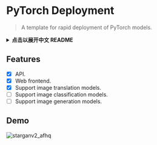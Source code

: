 # PyTorch Deployment
> A template for rapid deployment of PyTorch models.

<details>
<summary><strong>点击以展开中文 README</strong></summary>
<div>

## 功能
+ [x] API.
+ [x] Web 前端.
+ [x] 支持图像转换模型.
+ [ ] 支持图像分类模型.
+ [ ] 支持图像生成模型.

## 演示
![starganv2_afhq](https://user-images.githubusercontent.com/39998050/155641683-fbef7d4a-7a44-4f60-bf96-7df79a02c0ee.gif)

## 部署步骤
1. 安装依赖：`pip install -r requirements.txt`
2. 启动服务，你有以下选择：
    1. `flask run -p 3000`，注意该方式性能较差。
    2. 使用 Gunicorn：
        1. 安装 Gunicorn：`pip install gunicorn`
        2. 启动应用：`gunicorn -b 127.0.0.1:3009 app:app`

请注意，模型的权重是从 Github 上下载的，如果你的服务器无法正常访问 Github，请手动下载权重并放到 data 文件夹下。

目前内置的模型：
+ starganv2_afhq.ckpt：https://github.com/justsong-lab/releases/releases/download/v0.1/starganv2_afhq.ckpt

</div>
</details>

## Features
+ [x] API.
+ [x] Web frontend.
+ [x] Support image translation models.
+ [ ] Support image classification models.
+ [ ] Support image generation models.

## Demo
![starganv2_afhq](https://user-images.githubusercontent.com/39998050/155641683-fbef7d4a-7a44-4f60-bf96-7df79a02c0ee.gif)
